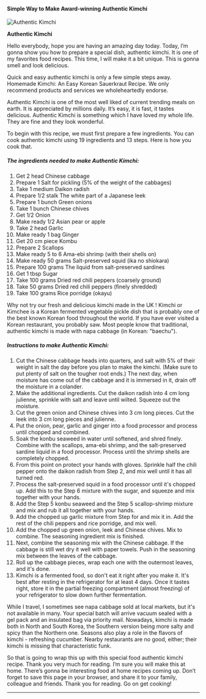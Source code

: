             

#### Simple Way to Make Award-winning Authentic Kimchi

![Authentic Kimchi](https://img-global.cpcdn.com/recipes/4543800742510592/751x532cq70/authentic-kimchi-recipe-main-photo.jpg)

**Authentic Kimchi**

Hello everybody, hope you are having an amazing day today. Today, I’m gonna show you how to prepare a special dish, authentic kimchi. It is one of my favorites food recipes. This time, I will make it a bit unique. This is gonna smell and look delicious.

Quick and easy authentic kimchi is only a few simple steps away. Homemade Kimchi: An Easy Korean Sauerkraut Recipe. We only recommend products and services we wholeheartedly endorse.

Authentic Kimchi is one of the most well liked of current trending meals on earth. It is appreciated by millions daily. It’s easy, it is fast, it tastes delicious. Authentic Kimchi is something which I have loved my whole life. They are fine and they look wonderful.

To begin with this recipe, we must first prepare a few ingredients. You can cook authentic kimchi using 19 ingredients and 13 steps. Here is how you cook that.

##### The ingredients needed to make Authentic Kimchi:

1.  Get 2 head Chinese cabbage
2.  Prepare 1 Salt for pickling (5% of the weight of the cabbages)
3.  Take 1 medium Daikon radish
4.  Prepare 1/2 stalk The white part of a Japanese leek
5.  Prepare 1 bunch Green onions
6.  Take 1 bunch Chinese chives
7.  Get 1/2 Onion
8.  Make ready 1/2 Asian pear or apple
9.  Take 2 head Garlic
10.  Make ready 1 bag Ginger
11.  Get 20 cm piece Kombu
12.  Prepare 2 Scallops
13.  Make ready 5 to 6 Ama-ebi shrimp (with their shells on)
14.  Make ready 50 grams Salt-preserved squid (ika no shiokara)
15.  Prepare 100 grams The liquid from salt-preserved sardines
16.  Get 1 tbsp Sugar
17.  Take 100 grams Dried red chili peppers (coarsely ground)
18.  Take 50 grams Dried red chili peppers (finely shredded)
19.  Take 100 grams Rice porridge (okayu)

Why not try our fresh and delicious kimchi made in the UK ! Kimchi or Kimchee is a Korean fermented vegetable pickle dish that is probably one of the best known Korean food throughout the world. If you have ever visited a Korean restaurant, you probably saw. Most people know that traditional, authentic kimchi is made with napa cabbage (in Korean: "baechu").

##### Instructions to make Authentic Kimchi:

1.  Cut the Chinese cabbage heads into quarters, and salt with 5% of their weight in salt the day before you plan to make the kimchi. (Make sure to put plenty of salt on the tougher root ends.) The next day, when moisture has come out of the cabbage and it is immersed in it, drain off the moisture in a colander.
2.  Make the additional ingredients. Cut the daikon radish into 4 cm long julienne, sprinkle with salt and leave until wilted. Squeeze out the moisture.
3.  Cut the green onion and Chinese chives into 3 cm long pieces. Cut the leek into 3 cm long pieces and julienne.
4.  Put the onion, pear, garlic and ginger into a food processor and process until chopped and combined.
5.  Soak the konbu seaweed in water until softened, and shred finely. Combine with the scallops, ama-ebi shrimp, and the salt-preserved sardine liquid in a food processor. Process until the shrimp shells are completely chopped.
6.  From this point on protect your hands with gloves. Sprinkle half the chili pepper onto the daikon radish from Step 2, and mix well until it has all turned red.
7.  Process the salt-preserved squid in a food processor until it's chopped up. Add this to the Step 6 mixture with the sugar, and squeeze and mix together with your hands.
8.  Add the Step 5 konbu seaweed and the Step 5 scallop-shrimp mixture and mix and rub it all together with your hands.
9.  Add the chopped up garlic mixture from Step for and mix it in. Add the rest of the chili peppers and rice porridge, and mix well.
10.  Add the chopped up green onion, leek and Chinese chives. Mix to combine. The seasoning ingredient mix is finished.
11.  Next, combine the seasoning mix with the Chinese cabbage. If the cabbage is still wet dry it well with paper towels. Push in the seasoning mix between the leaves of the cabbage.
12.  Roll up the cabbage pieces, wrap each one with the outermost leaves, and it's done.
13.  Kimchi is a fermented food, so don't eat it right after you make it. It's best after resting in the refrigerator for at least 4 days. Once it tastes right, store it in the partial freezing compartment (almost freezing) of your refrigerator to slow down further fermentation.

While I travel, I sometimes see napa cabbage sold at local markets, but it's not available in many. Your special batch will arrive vacuum sealed with a gel pack and an insulated bag via priority mail. Nowadays, kimchi is made both in North and South Korea, the Southern version being more salty and spicy than the Northern one. Seasons also play a role in the flavors of kimchi - refreshing cucumber. Nearby restaurants are no good, either; their kimchi is missing that characteristic funk.

So that is going to wrap this up with this special food authentic kimchi recipe. Thank you very much for reading. I’m sure you will make this at home. There’s gonna be interesting food at home recipes coming up. Don’t forget to save this page in your browser, and share it to your family, colleague and friends. Thank you for reading. Go on get cooking!

* * *